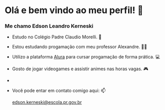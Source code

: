 # Olá e bem vindo ao meu perfil! 👋

### Me chamo Edson Leandro Kerneski

- Estudo no Colégio Padre Claudio Morelli. 🏫
- Estou estudando progamação com meu professor Alexandre. 👨‍🏫
- Utilizo a plataforma [Alura](https://www.Alura.com.br) para cursar progamaçâo de forma prática. 💻 
- Gosto de jogar videogames e assistir animes nas horas vagas. 🎮
- 

- Você pode entar em contato comigo aqui: 📫

  edson.kerneski@escola.pr.gov.br

![]()
